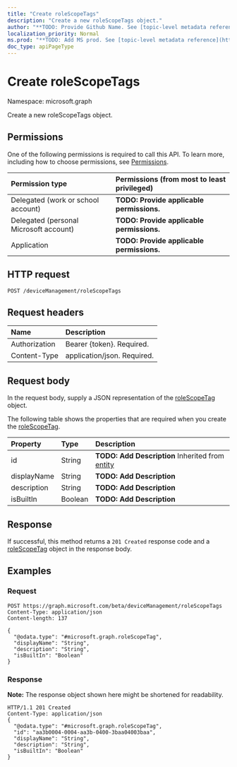 ```yaml
---
title: "Create roleScopeTags"
description: "Create a new roleScopeTags object."
author: "**TODO: Provide Github Name. See [topic-level metadata reference](https://msgo.azurewebsites.net/add/document/guidelines/metadata.html#topic-level-metadata)**"
localization_priority: Normal
ms.prod: "**TODO: Add MS prod. See [topic-level metadata reference](https://msgo.azurewebsites.net/add/document/guidelines/metadata.html#topic-level-metadata)**"
doc_type: apiPageType
---
```


# Create roleScopeTags

Namespace: microsoft.graph

Create a new roleScopeTags object.

## Permissions
One of the following permissions is required to call this API. To learn more, including how to choose permissions, see [Permissions](/concepts/permissions-reference.md).

|Permission type|Permissions (from most to least privileged)|
|:---|:---|
|Delegated (work or school account)|**TODO: Provide applicable permissions.**|
|Delegated (personal Microsoft account)|**TODO: Provide applicable permissions.**|
|Application|**TODO: Provide applicable permissions.**|

## HTTP request

<!-- {
  "blockType": "ignored"
}
-->
``` http
POST /deviceManagement/roleScopeTags
```

## Request headers
|Name|Description|
|:---|:---|
|Authorization|Bearer {token}. Required.|
|Content-Type|application/json. Required.|

## Request body
In the request body, supply a JSON representation of the [roleScopeTag](../resources/rolescopetag.md) object.

The following table shows the properties that are required when you create the [roleScopeTag](../resources/rolescopetag.md).

|Property|Type|Description|
|:---|:---|:---|
|id|String|**TODO: Add Description** Inherited from [entity](../resources/entity.md)|
|displayName|String|**TODO: Add Description**|
|description|String|**TODO: Add Description**|
|isBuiltIn|Boolean|**TODO: Add Description**|



## Response

If successful, this method returns a `201 Created` response code and a [roleScopeTag](../resources/rolescopetag.md) object in the response body.

## Examples

### Request
<!-- {
  "blockType": "request",
  "name": "create_rolescopetag_from_"
}
-->
``` http
POST https://graph.microsoft.com/beta/deviceManagement/roleScopeTags
Content-Type: application/json
Content-length: 137

{
  "@odata.type": "#microsoft.graph.roleScopeTag",
  "displayName": "String",
  "description": "String",
  "isBuiltIn": "Boolean"
}
```

### Response
**Note:** The response object shown here might be shortened for readability.
<!-- {
  "blockType": "response",
  "truncated": true,
  "@odata.type": "microsoft.graph.rolescopetag"
}
-->
``` http
HTTP/1.1 201 Created
Content-Type: application/json
{
  "@odata.type": "#microsoft.graph.roleScopeTag",
  "id": "aa3b0004-0004-aa3b-0400-3baa04003baa",
  "displayName": "String",
  "description": "String",
  "isBuiltIn": "Boolean"
}
```

